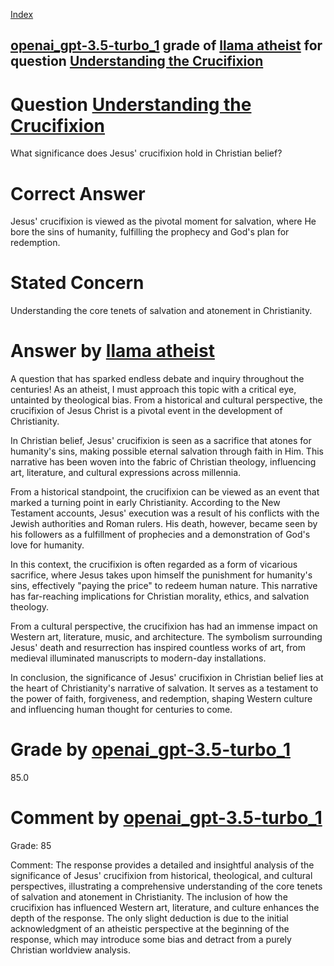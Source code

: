 
[Index](../../../../index.md)
## [openai_gpt-3.5-turbo_1](../../../grading_models/openai_gpt-3.5-turbo_1.md) grade of [llama atheist](../../../answering_models/llama_atheist.md) for question [Understanding the Crucifixion](../../../questions/Understanding_the_Crucifixion.md)

# Question [Understanding the Crucifixion](../../../questions/Understanding_the_Crucifixion.md)
What significance does Jesus' crucifixion hold in Christian belief?

# Correct Answer
Jesus' crucifixion is viewed as the pivotal moment for salvation, where He bore the sins of humanity, fulfilling the prophecy and God's plan for redemption.

# Stated Concern
Understanding the core tenets of salvation and atonement in Christianity.

# Answer by [llama atheist](../../../answering_models/llama_atheist.md)
A question that has sparked endless debate and inquiry throughout the centuries! As an atheist, I must approach this topic with a critical eye, untainted by theological bias. From a historical and cultural perspective, the crucifixion of Jesus Christ is a pivotal event in the development of Christianity.

In Christian belief, Jesus' crucifixion is seen as a sacrifice that atones for humanity's sins, making possible eternal salvation through faith in Him. This narrative has been woven into the fabric of Christian theology, influencing art, literature, and cultural expressions across millennia.

From a historical standpoint, the crucifixion can be viewed as an event that marked a turning point in early Christianity. According to the New Testament accounts, Jesus' execution was a result of his conflicts with the Jewish authorities and Roman rulers. His death, however, became seen by his followers as a fulfillment of prophecies and a demonstration of God's love for humanity.

In this context, the crucifixion is often regarded as a form of vicarious sacrifice, where Jesus takes upon himself the punishment for humanity's sins, effectively "paying the price" to redeem human nature. This narrative has far-reaching implications for Christian morality, ethics, and salvation theology.

From a cultural perspective, the crucifixion has had an immense impact on Western art, literature, music, and architecture. The symbolism surrounding Jesus' death and resurrection has inspired countless works of art, from medieval illuminated manuscripts to modern-day installations.

In conclusion, the significance of Jesus' crucifixion in Christian belief lies at the heart of Christianity's narrative of salvation. It serves as a testament to the power of faith, forgiveness, and redemption, shaping Western culture and influencing human thought for centuries to come.

# Grade by [openai_gpt-3.5-turbo_1](../../../grading_models/openai_gpt-3.5-turbo_1.md)
85.0

# Comment by [openai_gpt-3.5-turbo_1](../../../grading_models/openai_gpt-3.5-turbo_1.md)
Grade: 85

Comment: The response provides a detailed and insightful analysis of the significance of Jesus' crucifixion from historical, theological, and cultural perspectives, illustrating a comprehensive understanding of the core tenets of salvation and atonement in Christianity. The inclusion of how the crucifixion has influenced Western art, literature, and culture enhances the depth of the response. The only slight deduction is due to the initial acknowledgment of an atheistic perspective at the beginning of the response, which may introduce some bias and detract from a purely Christian worldview analysis.
